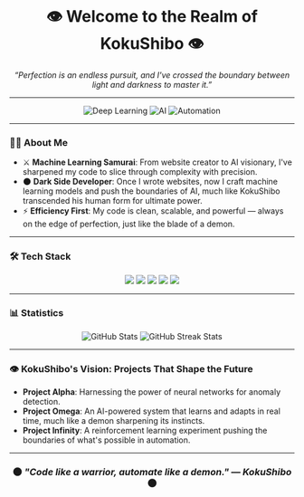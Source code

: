 <h1 align="center">👁️ Welcome to the Realm of KokuShibo 👁️</h1>

<p align="center">
  <em>“Perfection is an endless pursuit, and I've crossed the boundary between light and darkness to master it.”</em>
</p>

---

<p align="center">
  <img src="https://img.shields.io/badge/Deep%20Learning-%2300BFFF.svg?&style=for-the-badge&logo=tensorflow&logoColor=white" alt="Deep Learning" />
  <img src="https://img.shields.io/badge/AI-%2312100E.svg?&style=for-the-badge&logo=ai&logoColor=white" alt="AI" />
  <img src="https://img.shields.io/badge/Automation-%234B0082.svg?&style=for-the-badge&logo=github-actions&logoColor=white" alt="Automation" />
</p>

---

### 🧑‍💻 About Me
- ⚔️ **Machine Learning Samurai**: From website creator to AI visionary, I've sharpened my code to slice through complexity with precision.
- 🌑 **Dark Side Developer**: Once I wrote websites, now I craft machine learning models and push the boundaries of AI, much like KokuShibo transcended his human form for ultimate power.
- ⚡ **Efficiency First**: My code is clean, scalable, and powerful — always on the edge of perfection, just like the blade of a demon.

---

### 🛠️ Tech Stack
<p align="center">
  <img src="https://img.shields.io/badge/-Python-3776AB?style=for-the-badge&logo=python&logoColor=white" />
  <img src="https://img.shields.io/badge/-TensorFlow-FF6F00?style=for-the-badge&logo=tensorflow&logoColor=white" />
  <img src="https://img.shields.io/badge/-PyTorch-EE4C2C?style=for-the-badge&logo=pytorch&logoColor=white" />
  <img src="https://img.shields.io/badge/-Git-F05032?style=for-the-badge&logo=git&logoColor=white" />
  <img src="https://img.shields.io/badge/-Linux-FCC624?style=for-the-badge&logo=linux&logoColor=black" />
</p>

---

### 📊 Statistics

<p align="center">
  <img src="https://github-readme-stats.vercel.app/api?username=EmperorElementus&show_icons=true&hide_title=true&count_private=true&hide=prs&theme=dark" alt="GitHub Stats" />
  <img src="https://github-readme-streak-stats.herokuapp.com/?user=EmperorElementus&theme=dark" alt="GitHub Streak Stats" />
</p>

---

### 👁️ KokuShibo's Vision: Projects That Shape the Future
- **Project Alpha**: Harnessing the power of neural networks for anomaly detection.
- **Project Omega**: An AI-powered system that learns and adapts in real time, much like a demon sharpening its instincts.
- **Project Infinity**: A reinforcement learning experiment pushing the boundaries of what's possible in automation.

---

<h3 align="center">🌑 <em>"Code like a warrior, automate like a demon." — KokuShibo</em> 🌑</h3>
